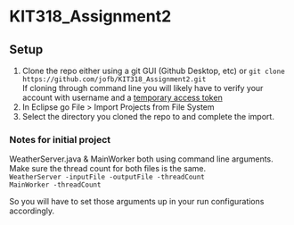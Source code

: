 # KIT318_Assignment2

## Setup
1. Clone the repo either using a git GUI (Github Desktop, etc) or `git clone https://github.com/jofb/KIT318_Assignment2.git`
</br>If cloning through command line you will likely have to verify your account with username and a [temporary access token](https://docs.github.com/en/authentication/keeping-your-account-and-data-secure/creating-a-personal-access-token)
2. In Eclipse go File > Import Projects from File System
3. Select the directory you cloned the repo to and complete the import.

### Notes for initial project
WeatherServer.java & MainWorker both using command line arguments. Make sure the thread count for both files is the same. </br>
`WeatherServer -inputFile -outputFile -threadCount` </br>
`MainWorker -threadCount` </br>

So you will have to set those arguments up in your run configurations accordingly.
